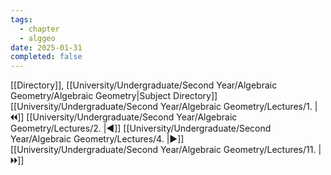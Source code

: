 ```yaml
---
tags:
  - chapter
  - alggeo
date: 2025-01-31
completed: false
---
```

[[Directory]], [[University/Undergraduate/Second Year/Algebraic Geometry/Algebraic Geometry|Subject Directory]]
[[University/Undergraduate/Second Year/Algebraic Geometry/Lectures/1. |🞀🞀]] [[University/Undergraduate/Second Year/Algebraic Geometry/Lectures/2. |◀]] [[University/Undergraduate/Second Year/Algebraic Geometry/Lectures/4. |▶]] [[University/Undergraduate/Second Year/Algebraic Geometry/Lectures/11. |🞂🞂]]
# 
## 
### 